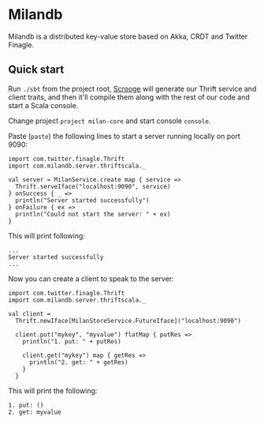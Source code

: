 # Milandb

Milandb is a distributed key-value store based on Akka, CRDT and Twitter Finagle.

Quick start
-----------

Run `./sbt` from the project root, [Scrooge][1] will
generate our Thrift service and client traits, and then it'll
compile them along with the rest of our code and start a Scala console. 

Change project `project milan-core` and start console `console`.

Paste (`paste`) the following lines to start a server running locally on port 9090:

```
import com.twitter.finagle.Thrift
import com.milandb.server.thriftscala._

val server = MilanService.create map { service =>
  Thrift.serveIface("localhost:9090", service)
} onSuccess { _ =>
  println("Server started successfully")
} onFailure { ex =>
  println("Could not start the server: " + ex)
}
```

This will print following:

```
...
Server started successfully
...
```

Now you can create a client to speak to the server:

```
import com.twitter.finagle.Thrift
import com.milandb.server.thriftscala._

val client =
  Thrift.newIface[MilanStoreService.FutureIface]("localhost:9090")

  client.put("mykey", "myvalue") flatMap { putRes =>
    println("1. put: " + putRes)
    
    client.get("mykey") map { getRes =>
      println("2. get: " + getRes)
    }
  }
```

This will print the following:

```
1. put: ()
2. get: myvalue
```

[1]: http://twitter.github.io/scrooge/
